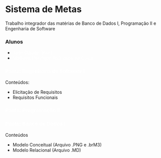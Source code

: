 # Sistema de Metas

Trabalho integrador das matérias de Banco de Dados I, Programação II e Engenharia de Software

### Alunos 
* <a href="https://github.com/JeanRossa" style="color: white; text-decoration:none;">Jean Claude Rossa</a>
* <a href="https://github.com/matth3wss" style="color: white; text-decoration:none;">Matheus Henrique Rodrigues da Costa</a>

<!-- Engenharia de Software -->
### <a href="https://github.com/JeanRossa/TrabalhoIntegradorUFFS/tree/main/Engenharia%20de%20Software" style="color: white; text-decoration: none;">Pasta: Engenharia de Software I</a>
Conteúdos:
* Elicitação de Requisitos
* Requisitos Funcionais

<!-- Programação II -->
### <a href="" style="color: white; text-decoration: none;">Pasta: Programação II</a>

<!-- Banco de Dados I -->
### <a href="https://github.com/JeanRossa/TrabalhoIntegradorUFFS/tree/main/Banco%20De%20Dados%20I" style="color: white; text-decoration: none;">Pasta: Banco de Dados I</a>

Conteúdos
* Modelo Conceitual (Arquivo .PNG e .brM3) 
* Modelo Relacional (Arquivo .MD)
